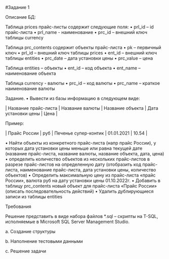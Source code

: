 #Задание 1

Описание БД:

Таблица prices прайс-листы содержит следующие поля:
• prl_id – id прайс-листа
• prl_name - наименование
• prc_id – внешний ключ таблицы currency

Таблица prc_contents содержит объекты прайс-листа
• pk – первичный ключ
• prl_id – внешний ключ таблицы prices
• ent_id – внешний ключ таблицы entities
• prc_date – дата установки цены
• prc_value – цена

Таблица entities – объекты
• ent_id – код объекта
• ent_name – наименование объекта

Таблица currency - валюты
• prc_id – код валюты
• prc_name – краткое наименование валюты

Задание.
• Вывести из базы информацию в следующем виде:

| Название прайс-листа | Название валюты | Название объекта | Дата установки цены | Цена |


Пример:


| Прайс России | руб | Печенье супер-контик | 01.01.2021 | 10.54 |


• Найти объекты из конкретного прайс-листа (напр прайс России), у которых дата установки
цены меньше или равна текущей дате (название прайс-листа, название валюты, название
объекта, дата, цена)
• определить количество объектов из нескольких прайс-листов в разрезе прайс-листов на
определенную дату (отобразить код прайс-листа, наименование прайс-листа, дата
установки цены, количество объектов)
• Определить максимальную цену из прайс-листа «прайс России», валюта руб на дату
установки цены 01.10.2022г.
• Добавить в таблицу prc_contents новый объект для прайс-листа «Прайс России» (описать
последовательность действий)
• Удалить дублирующиеся записи из таблицы entities

Требования

Решение представить в виде набора файлов *.sql – cкрипты на T-SQL, исполняемые в
Microsoft SQL Server Management Studio.

a. Создание структуры

b. Наполнение тестовыми данными

c. Решение задачи
